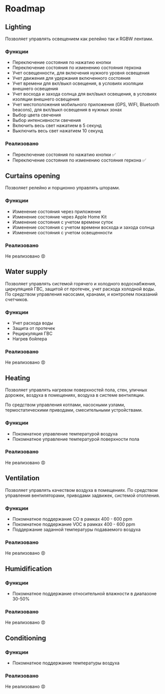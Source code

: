 # Roadmap

## Lighting

Позволяет управлять освещением как релейно так и RGBW лентами.

### Функции

- Переключение состояния по нажатию кнопки
- Переключение состояния по изменению состояния геркона
- Учет освещенности, для включения нужного уровня освещения
- Учет движения для удержания включенного состояния
- Учет времени для вкл/выкл освещения, в условиях изоляции внешнего освещения
- Учет восхода и захода солнца для вкл/выкл освещения, в условиях изоляции внешнего освещения
- Учет местоположения мобильного приложения (GPS, WIFI, Bluetooth beacons), для вкл/выкл освещения в нужных зонах
- Выбор цвета свечения
- Выбор интенсивности свечения
- Включить весь свет нажатием в 5 секунд
- Выключить весь свет нажатием 10 секунд

### Реализовано

- Переключение состояния по нажатию кнопки ✅
- Переключение состояния по изменению состояния геркона ✅

## Curtains opening

Позволяет релейно и порционно управлять шторами.

### Функции

- Изменение состояния через приложение
- Изменение состояние через Apple Home Kit
- Изменение состояния с учетом времени суток
- Изменение состояния с учетом времени восхода и захода солнца
- Изменение состояния с учетом освещенности

### Реализовано

Не реализовано 😡

## Water supply

Позволяет управлять системой горячего и холодного водоснабжения, циркуляцией ГВС, защитой от протечек, учет расхода холодной воды. По средством управления насосами, кранами, и контролем показаний счетчиков.

### Функции

- Учет расхода воды
- Защита от протечек
- Рециркуляция ГВС
- Нагрев бойлера

### Реализовано

Не реализовано 😡

## Heating

Позволяет управлять нагревом поверхностей пола, стен, уличных дорожек, воздуха в помещениях, воздуха в системе вентиляции.

По средством управления котлами, насосными узлами, термостатическими приводами, смесительными устройствами.

### Функции

- Покомнатное управление температурой воздуха
- Покомнатное управление температурой поверхности пола

### Реализовано

Не реализовано 😡

## Ventilation

Позволяет управлять качеством воздуха в помещениях. По средством управления вентиляторами, приводами задвижек, системой отопления.

### Функции

- Покомнатное поддержание CO в рамках 400 - 600 ppm
- Покомнатное поддержание VOC в рамках 400 - 600 ppm
- Поддержание заданной температуры подаваемого воздуха

### Реализовано

Не реализовано 😡

## Humidification

### Функции

- Покомнатное поддержание относительной влажности в диапазоне 30-50%

### Реализовано

Не реализовано 😡

## Conditioning

### Функции

- Покомнатное поддержание температуры воздуха

### Реализовано

Не реализовано 😡
